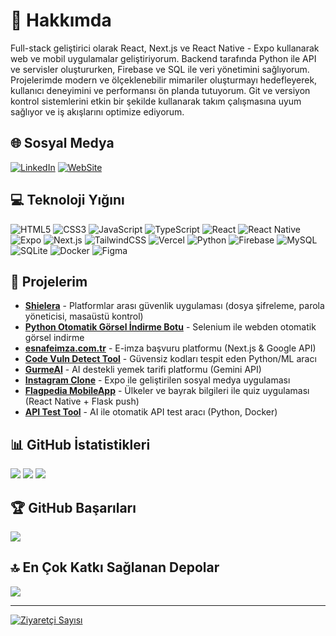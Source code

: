 # 💫 Hakkımda

Full-stack geliştirici olarak React, Next.js ve React Native - Expo kullanarak web ve mobil uygulamalar geliştiriyorum. Backend tarafında Python ile API ve servisler oluştururken, Firebase ve SQL ile veri yönetimini sağlıyorum. Projelerimde modern ve ölçeklenebilir mimariler oluşturmayı hedefleyerek, kullanıcı deneyimini ve performansı ön planda tutuyorum. Git ve versiyon kontrol sistemlerini etkin bir şekilde kullanarak takım çalışmasına uyum sağlıyor ve iş akışlarını optimize ediyorum.

## 🌐 Sosyal Medya
[![LinkedIn](https://img.shields.io/badge/LinkedIn-%230077B5.svg?logo=linkedin&logoColor=white)](https://www.linkedin.com/in/furkan-aslan-a2124423a/)
[![WebSite](https://img.shields.io/badge/WebSite-8A2BE2)](https://furkanaslan.vercel.app)

## 💻 Teknoloji Yığını
![HTML5](https://img.shields.io/badge/html5-%23E34F26.svg?style=for-the-badge&logo=html5&logoColor=white)
![CSS3](https://img.shields.io/badge/css3-%231572B6.svg?style=for-the-badge&logo=css3&logoColor=white)
![JavaScript](https://img.shields.io/badge/javascript-%23323330.svg?style=for-the-badge&logo=javascript&logoColor=%23F7DF1E)
![TypeScript](https://img.shields.io/badge/typescript-%23007ACC.svg?style=for-the-badge&logo=typescript&logoColor=white)
![React](https://img.shields.io/badge/react-%2320232a.svg?style=for-the-badge&logo=react&logoColor=%2361DAFB)
![React Native](https://img.shields.io/badge/react_native-%2320232a.svg?style=for-the-badge&logo=react&logoColor=%2361DAFB)
![Expo](https://img.shields.io/badge/expo-000020.svg?style=for-the-badge&logo=expo&logoColor=white)
![Next.js](https://img.shields.io/badge/Next-black?style=for-the-badge&logo=next.js&logoColor=white)
![TailwindCSS](https://img.shields.io/badge/tailwindcss-%2338B2AC.svg?style=for-the-badge&logo=tailwind-css&logoColor=white)
![Vercel](https://img.shields.io/badge/vercel-%23000000.svg?style=for-the-badge&logo=vercel&logoColor=white)
![Python](https://img.shields.io/badge/python-3670A0?style=for-the-badge&logo=python&logoColor=ffdd54)
![Firebase](https://img.shields.io/badge/firebase-ffca28?style=for-the-badge&logo=firebase&logoColor=black)
![MySQL](https://img.shields.io/badge/mysql-4479A1.svg?style=for-the-badge&logo=mysql&logoColor=white)
![SQLite](https://img.shields.io/badge/sqlite-%2307405e.svg?style=for-the-badge&logo=sqlite&logoColor=white)
![Docker](https://img.shields.io/badge/docker-%230db7ed.svg?style=for-the-badge&logo=docker&logoColor=white)
![Figma](https://img.shields.io/badge/figma-%23F24E1E.svg?style=for-the-badge&logo=figma&logoColor=white)

## 🚀 Projelerim
- **[Shielera](https://furkanaslan.vercel.app)** - Platformlar arası güvenlik uygulaması (dosya şifreleme, parola yöneticisi, masaüstü kontrol)
- **[Python Otomatik Görsel İndirme Botu](https://furkanaslan.vercel.app)** - Selenium ile webden otomatik görsel indirme
- **[esnafeimza.com.tr](https://esnafeimza.com.tr)** - E-imza başvuru platformu (Next.js & Google API)
- **[Code Vuln Detect Tool](https://github.com)** - Güvensiz kodları tespit eden Python/ML aracı
- **[GurmeAI](https://github.com)** - AI destekli yemek tarifi platformu (Gemini API)
- **[Instagram Clone](https://github.com)** - Expo ile geliştirilen sosyal medya uygulaması
- **[Flagpedia MobileApp](https://github.com)** - Ülkeler ve bayrak bilgileri ile quiz uygulaması (React Native + Flask push)
- **[API Test Tool](https://furkanaslan.vercel.app)** - AI ile otomatik API test aracı (Python, Docker)

## 📊 GitHub İstatistikleri
![](https://github-readme-stats.vercel.app/api?username=Furkanaslnn&theme=apprentice&hide_border=false&include_all_commits=true&count_private=true)
![](https://github-readme-streak-stats.herokuapp.com/?user=Furkanaslnn&theme=apprentice&hide_border=false)
![](https://github-readme-stats.vercel.app/api/top-langs/?username=Furkanaslnn&theme=apprentice&hide_border=false&layout=compact&cache_seconds=1800)


## 🏆 GitHub Başarıları
![](https://github-profile-trophy.vercel.app/?username=Furkanaslnn&theme=apprentice&no-frame=false&no-bg=true&margin-w=4)

## 🔝 En Çok Katkı Sağlanan Depolar
![](https://github-contributor-stats.vercel.app/api?username=Furkanaslnn&limit=5&theme=apprentice&combine_all_yearly_contributions=true)

---

[![Ziyaretçi Sayısı](https://visitcount.itsvg.in/api?id=Furkanaslnn&icon=5&color=3)](https://visitcount.itsvg.in)

<!-- Bu README, Furkan Aslan tarafından furkanaslan.vercel.app referans alınarak güncellenmiştir. -->
